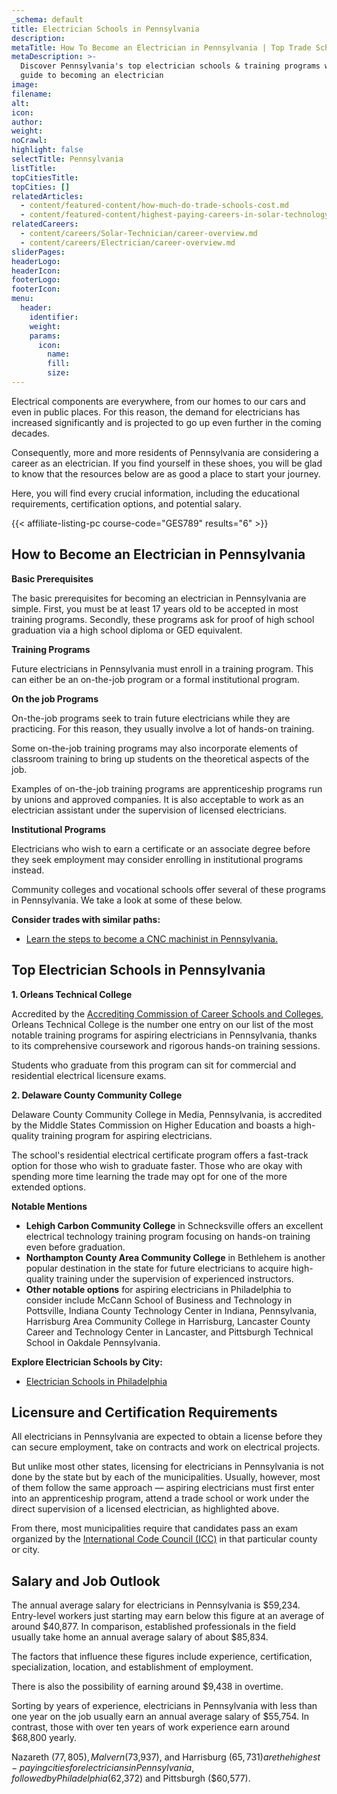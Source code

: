 ```yaml
---
_schema: default
title: Electrician Schools in Pennsylvania
description:
metaTitle: How To Become an Electrician in Pennsylvania | Top Trade Schools
metaDescription: >-
  Discover Pennsylvania's top electrician schools & training programs with our
  guide to becoming an electrician
image:
filename:
alt:
icon:
author:
weight:
noCrawl:
highlight: false
selectTitle: Pennsylvania
listTitle:
topCitiesTitle:
topCities: []
relatedArticles:
  - content/featured-content/how-much-do-trade-schools-cost.md
  - content/featured-content/highest-paying-careers-in-solar-technology.md
relatedCareers:
  - content/careers/Solar-Technician/career-overview.md
  - content/careers/Electrician/career-overview.md
sliderPages:
headerLogo:
headerIcon:
footerLogo:
footerIcon:
menu:
  header:
    identifier:
    weight:
    params:
      icon:
        name:
        fill:
        size:
---
```

Electrical components are everywhere, from our homes to our cars and even in public places. For this reason, the demand for electricians has increased significantly and is projected to go up even further in the coming decades.

Consequently, more and more residents of Pennsylvania are considering a career as an electrician. If you find yourself in these shoes, you will be glad to know that the resources below are as good a place to start your journey.

Here, you will find every crucial information, including the educational requirements, certification options, and potential salary.

{{< affiliate-listing-pc course-code="GES789" results="6" >}}

## **How to Become an Electrician in Pennsylvania**

**Basic Prerequisites**

The basic prerequisites for becoming an electrician in Pennsylvania are simple. First, you must be at least 17 years old to be accepted in most training programs. Secondly, these programs ask for proof of high school graduation via a high school diploma or GED equivalent.

**Training Programs**

Future electricians in Pennsylvania must enroll in a training program. This can either be an on-the-job program or a formal institutional program.

**On the job Programs**

On-the-job programs seek to train future electricians while they are practicing. For this reason, they usually involve a lot of hands-on training.

Some on-the-job training programs may also incorporate elements of classroom training to bring up students on the theoretical aspects of the job.

Examples of on-the-job training programs are apprenticeship programs run by unions and approved companies. It is also acceptable to work as an electrician assistant under the supervision of licensed electricians.

**Institutional Programs**

Electricians who wish to earn a certificate or an associate degree before they seek employment may consider enrolling in institutional programs instead.

Community colleges and vocational schools offer several of these programs in Pennsylvania. We take a look at some of these below.

**Consider trades with similar paths:**

* [Learn the steps to become a CNC machinist in Pennsylvania.](https://toptradeschools.com/near-you/cnc-machinist/pennsylvania/)

## **Top Electrician Schools in Pennsylvania**

**1\. Orleans Technical College**

Accredited by the [Accrediting Commission of Career Schools and Colleges](https://www.accsc.org/), Orleans Technical College is the number one entry on our list of the most notable training programs for aspiring electricians in Pennsylvania, thanks to its comprehensive coursework and rigorous hands-on training sessions.

Students who graduate from this program can sit for commercial and residential electrical licensure exams.

**2\. Delaware County Community College**

Delaware County Community College in Media, Pennsylvania, is accredited by the Middle States Commission on Higher Education and boasts a high-quality training program for aspiring electricians.

The school's residential electrical certificate program offers a fast-track option for those who wish to graduate faster. Those who are okay with spending more time learning the trade may opt for one of the more extended options.

**Notable Mentions**

* **Lehigh Carbon Community College** in Schnecksville offers an excellent electrical technology training program focusing on hands-on training even before graduation.
* **Northampton County Area Community College** in Bethlehem is another popular destination in the state for future electricians to acquire high-quality training under the supervision of experienced instructors.
* **Other notable options** for aspiring electricians in Philadelphia to consider include McCann School of Business and Technology in Pottsville, Indiana County Technology Center in Indiana, Pennsylvania, Harrisburg Area Community College in Harrisburg, Lancaster County Career and Technology Center in Lancaster, and Pittsburgh Technical School in Oakdale Pennsylvania.

**Explore Electrician Schools by City:**

* [Electrician Schools in Philadelphia](https://toptradeschools.com/near-you/electrician/pennsylvania/philadelphia/)

## **Licensure and Certification Requirements**

All electricians in Pennsylvania are expected to obtain a license before they can secure employment, take on contracts and work on electrical projects.

But unlike most other states, licensing for electricians in Pennsylvania is not done by the state but by each of the municipalities. Usually, however, most of them follow the same approach — aspiring electricians must first enter into an apprenticeship program, attend a trade school or work under the direct supervision of a licensed electrician, as highlighted above.

From there, most municipalities require that candidates pass an exam organized by the [International Code Council (ICC)](https://www.iccsafe.org/) in that particular county or city.

## **Salary and Job Outlook**

The annual average salary for electricians in Pennsylvania is $59,234. Entry-level workers just starting may earn below this figure at an average of around $40,877. In comparison, established professionals in the field usually take home an annual average salary of about $85,834.

The factors that influence these figures include experience, certification, specialization, location, and establishment of employment.

There is also the possibility of earning around $9,438 in overtime.

Sorting by years of experience, electricians in Pennsylvania with less than one year on the job usually earn an annual average salary of $55,754. In contrast, those with over ten years of work experience earn around $68,800 yearly.

Nazareth ($77,805), Malvern ($73,937), and Harrisburg ($65,731) are the highest-paying cities for electricians in Pennsylvania, followed by Philadelphia ($62,372) and Pittsburgh ($60,577).